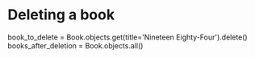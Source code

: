 
# Deleting a book
book_to_delete = Book.objects.get(title='Nineteen Eighty-Four').delete() 
books_after_deletion = Book.objects.all()
